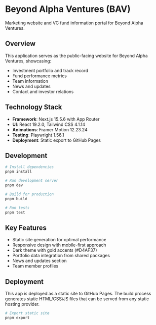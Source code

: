 # Beyond Alpha Ventures (BAV)

Marketing website and VC fund information portal for Beyond Alpha Ventures.

## Overview

This application serves as the public-facing website for Beyond Alpha Ventures, showcasing:
- Investment portfolio and track record
- Fund performance metrics
- Team information
- News and updates
- Contact and investor relations

## Technology Stack

- **Framework**: Next.js 15.5.6 with App Router
- **UI**: React 19.2.0, Tailwind CSS 4.1.14
- **Animations**: Framer Motion 12.23.24
- **Testing**: Playwright 1.56.1
- **Deployment**: Static export to GitHub Pages

## Development

```bash
# Install dependencies
pnpm install

# Run development server
pnpm dev

# Build for production
pnpm build

# Run tests
pnpm test
```

## Key Features

- Static site generation for optimal performance
- Responsive design with mobile-first approach
- Dark theme with gold accents (#D4AF37)
- Portfolio data integration from shared packages
- News and updates section
- Team member profiles

## Deployment

This app is deployed as a static site to GitHub Pages. The build process generates static HTML/CSS/JS files that can be served from any static hosting provider.

```bash
# Export static site
pnpm export
```
